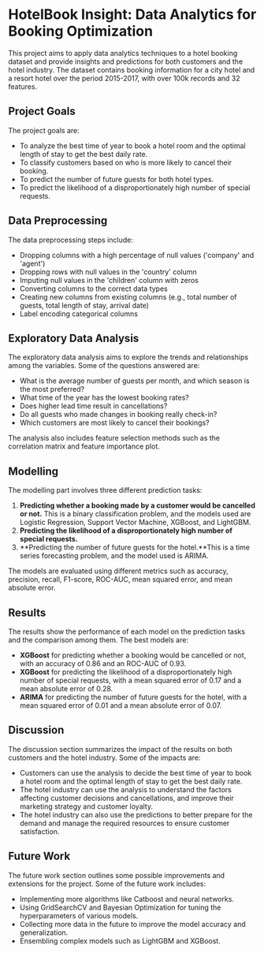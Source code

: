 # HotelBook Insight: Data Analytics for Booking Optimization

This project aims to apply data analytics techniques to a hotel booking dataset and provide insights and predictions for both customers and the hotel industry. The dataset contains booking information for a city hotel and a resort hotel over the period 2015-2017, with over 100k records and 32 features.

## Project Goals

The project goals are:

- To analyze the best time of year to book a hotel room and the optimal length of stay to get the best daily rate.
- To classify customers based on who is more likely to cancel their booking.
- To predict the number of future guests for both hotel types.
- To predict the likelihood of a disproportionately high number of special requests.

## Data Preprocessing

The data preprocessing steps include:

- Dropping columns with a high percentage of null values ('company' and 'agent')
- Dropping rows with null values in the 'country' column
- Imputing null values in the 'children' column with zeros
- Converting columns to the correct data types
- Creating new columns from existing columns (e.g., total number of guests, total length of stay, arrival date)
- Label encoding categorical columns

## Exploratory Data Analysis

The exploratory data analysis aims to explore the trends and relationships among the variables. Some of the questions answered are:

- What is the average number of guests per month, and which season is the most preferred?
- What time of the year has the lowest booking rates?
- Does higher lead time result in cancellations?
- Do all guests who made changes in booking really check-in?
- Which customers are most likely to cancel their bookings?

The analysis also includes feature selection methods such as the correlation matrix and feature importance plot.

## Modelling

The modelling part involves three different prediction tasks:
1. **Predicting whether a booking made by a customer would be cancelled or not.** This is a binary classification problem, and the models used are Logistic Regression, Support Vector Machine, XGBoost, and LightGBM.
2. **Predicting the likelihood of a disproportionately high number of special requests.**
3. **Predicting the number of future guests for the hotel.**This is a time series forecasting problem, and the model used is ARIMA.

The models are evaluated using different metrics such as accuracy, precision, recall, F1-score, ROC-AUC, mean squared error, and mean absolute error.

## Results

The results show the performance of each model on the prediction tasks and the comparison among them. The best models are:

- **XGBoost** for predicting whether a booking would be cancelled or not, with an accuracy of 0.86 and an ROC-AUC of 0.93.
- **XGBoost** for predicting the likelihood of a disproportionately high number of special requests, with a mean squared error of 0.17 and a mean absolute error of 0.28.
- **ARIMA** for predicting the number of future guests for the hotel, with a mean squared error of 0.01 and a mean absolute error of 0.07.

## Discussion

The discussion section summarizes the impact of the results on both customers and the hotel industry. Some of the impacts are:

- Customers can use the analysis to decide the best time of year to book a hotel room and the optimal length of stay to get the best daily rate.
- The hotel industry can use the analysis to understand the factors affecting customer decisions and cancellations, and improve their marketing strategy and customer loyalty.
- The hotel industry can also use the predictions to better prepare for the demand and manage the required resources to ensure customer satisfaction.

## Future Work

The future work section outlines some possible improvements and extensions for the project. Some of the future work includes:

- Implementing more algorithms like Catboost and neural networks.
- Using GridSearchCV and Bayesian Optimization for tuning the hyperparameters of various models.
- Collecting more data in the future to improve the model accuracy and generalization.
- Ensembling complex models such as LightGBM and XGBoost.


